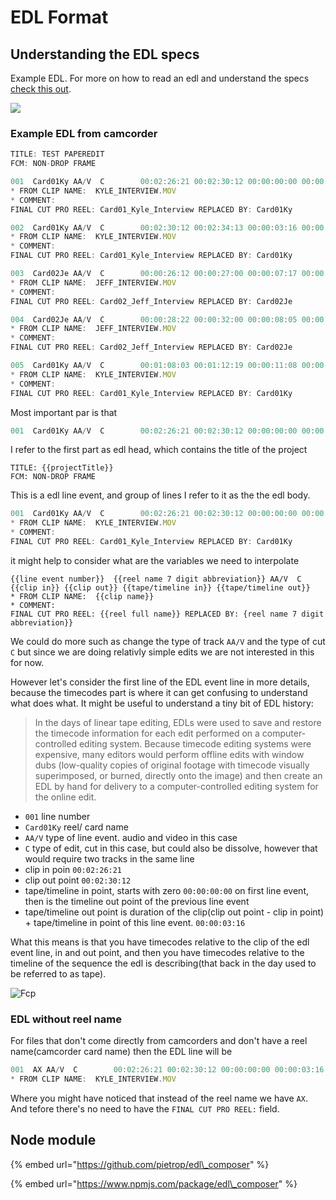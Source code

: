 # EDL Format

## Understanding the EDL specs

Example EDL. For more on how to read an edl and understand the specs [check this out](https://documentation.apple.com/en/finalcutpro/usermanual/index.html#chapter=96%26section=1%26tasks=true).



![](https://lh6.googleusercontent.com/p2hTr_exrVmYroPEPnqoTS2-fWT6S-mdVb9f3YSCTmTMknV_SO1jYnFmBRHys8kVuSOw6jb_hgcczSWxze_PGpZZhyxPdYleCS3sUmIP6Xmc8tsJPQQeoD2rY61j6KQqQxRR9QwnrQo3OXUIdw)

### Example EDL from camcorder

```javascript
TITLE: TEST PAPEREDIT
FCM: NON-DROP FRAME

001  Card01Ky AA/V  C        00:02:26:21 00:02:30:12 00:00:00:00 00:00:03:16
* FROM CLIP NAME:  KYLE_INTERVIEW.MOV
* COMMENT:
FINAL CUT PRO REEL: Card01_Kyle_Interview REPLACED BY: Card01Ky

002  Card01Ky AA/V  C        00:02:30:12 00:02:34:13 00:00:03:16 00:00:07:17
* FROM CLIP NAME:  KYLE_INTERVIEW.MOV
* COMMENT:
FINAL CUT PRO REEL: Card01_Kyle_Interview REPLACED BY: Card01Ky

003  Card02Je AA/V  C        00:00:26:12 00:00:27:00 00:00:07:17 00:00:08:05
* FROM CLIP NAME:  JEFF_INTERVIEW.MOV
* COMMENT:
FINAL CUT PRO REEL: Card02_Jeff_Interview REPLACED BY: Card02Je

004  Card02Je AA/V  C        00:00:28:22 00:00:32:00 00:00:08:05 00:00:11:08
* FROM CLIP NAME:  JEFF_INTERVIEW.MOV
* COMMENT:
FINAL CUT PRO REEL: Card02_Jeff_Interview REPLACED BY: Card02Je

005  Card01Ky AA/V  C        00:01:08:03 00:01:12:19 00:00:11:08 00:00:15:24
* FROM CLIP NAME:  KYLE_INTERVIEW.MOV
* COMMENT:
FINAL CUT PRO REEL: Card01_Kyle_Interview REPLACED BY: Card01Ky
```

Most important par is that

```javascript
001  Card01Ky AA/V  C        00:02:26:21 00:02:30:12 00:00:00:00 00:00:03:16
```

I refer to the first part as edl head, which contains the title of the project

```text
TITLE: {{projectTitle}}
FCM: NON-DROP FRAME
```

This is a edl line event, and group of lines I refer to it as the the edl body.

```javascript
001  Card01Ky AA/V  C        00:02:26:21 00:02:30:12 00:00:00:00 00:00:03:16
* FROM CLIP NAME:  KYLE_INTERVIEW.MOV
* COMMENT:
FINAL CUT PRO REEL: Card01_Kyle_Interview REPLACED BY: Card01Ky
```

it might help to consider what are the variables we need to interpolate

```text
{{line event number}}  {{reel name 7 digit abbreviation}} AA/V  C   {{clip in}} {{clip out}} {{tape/timeline in}} {{tape/timeline out}}
* FROM CLIP NAME:  {{clip name}}
* COMMENT:
FINAL CUT PRO REEL: {{reel full name}} REPLACED BY: {reel name 7 digit abbreviation}}
```

We could do more such as change the type of track `AA/V` and the type of cut `C` but since we are doing relativly simple edits we are not interested in this for now.

However let's consider the first line of the EDL event line in more details, because the timecodes part is where it can get confusing to understand what does what. It might be useful to understand a tiny bit of EDL history:

> In the days of linear tape editing, EDLs were used to save and restore the timecode information for each edit performed on a computer-controlled editing system. Because timecode editing systems were expensive, many editors would perform offline edits with window dubs \(low-quality copies of original footage with timecode visually superimposed, or burned, directly onto the image\) and then create an EDL by hand for delivery to a computer-controlled editing system for the online edit.

* `001` line number  
* `Card01Ky` reel/ card name 
* `AA/V` type of line event. audio and video in this case
* `C` type of edit, cut in this case, but could also be dissolve, however that would require two tracks in the same line
* clip in poin    `00:02:26:21`
* clip out point `00:02:30:12`
* tape/timeline in point, starts with zero `00:00:00:00`  on first line event, then is the timeline out point of the previous line event
* tape/timeline out point is duration of the clip\(clip out point - clip in point\) + tape/timeline in point of this line event. `00:00:03:16`

What this means is that you have timecodes relative to the clip of the edl event line, in and out point, and then you have timecodes relative to the timeline of the sequence the edl is describing\(that back in the day used to be referred to as tape\).

![Fcp](https://documentation.apple.com/en/finalcutpro/usermanual/Art/S03/S0323_ImportEDL3.png)

### EDL without reel name

For files that don't come directly from camcorders and don't have a reel name\(camcorder card name\) then the EDL line will be

```javascript
001  AX AA/V  C        00:02:26:21 00:02:30:12 00:00:00:00 00:00:03:16
* FROM CLIP NAME:  KYLE_INTERVIEW.MOV
```

Where you might have noticed that instead of the reel name we have `AX`. And tefore there's no need to have the `FINAL CUT PRO REEL:` field.



## Node module

{% embed url="https://github.com/pietrop/edl\_composer" %}

{% embed url="https://www.npmjs.com/package/edl\_composer" %}

